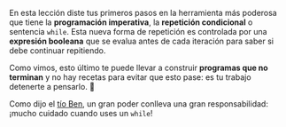 En esta lección diste tus primeros pasos en la herramienta más poderosa que tiene la **programación imperativa**, la **repetición condicional** o sentencia `while`. Esta nueva forma de repetición es controlada por una **expresión booleana** que se evalua antes de cada iteración para saber si debe continuar repitiendo.

Como vimos, esto último te puede llevar a construir **programas que no terminan** y no hay recetas para evitar que esto pase: es tu trabajo detenerte a pensarlo. :bow:

Como dijo el [tío Ben](https://es.wikipedia.org/wiki/Tía_May_y_Tío_Ben), un gran poder conlleva una gran responsabilidad: ¡mucho cuidado cuando uses un `while`!